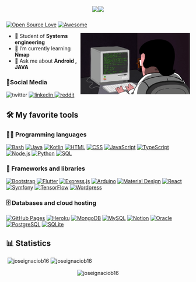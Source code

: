 <h1 align="center">
  <a href="https://github.com/joseignaciob16"> <img src="https://readme-typing-svg.herokuapp.com?size=40&color=58B741&center=verdadero&vCenter=verdadero&width=500&height=55&lines=Hi%2C+I'm+Jose+Ignacio!"><img src="https://media.giphy.com/media/hvRJCLFzcasrR4ia7z/giphy.gif" width="70">
  </a>
</h1>

[![Open Source Love](https://badges.frapsoft.com/os/v2/open-source.svg?v=103)](#) 
[![Awesome](https://cdn.rawgit.com/sindresorhus/awesome/d7305f38d29fed78fa85652e3a63e154dd8e8829/media/badge.svg)](#)

<img align="right" alt="Coding" width="300" src="https://github.com/joseignaciob16/joseignaciob16/blob/main/GifProgramming.gif">

- 🔭 Student of **Systems engineering**
- 🌱 I’m currently learning **Nmap**
- 💬 Ask me about **Android , JAVA**


### 📱Social Media


<p>
 <a align="center"">
  <img src=https://img.shields.io/badge/twitter-%2300acee.svg?&style=for-the-badge&logo=twitter&logoColor=white alt=twitter style="margin-bottom: 2px;" />
 </a>

 <a href="https://linkedin.com/in/joseignaciob16" target="_blank">
  <img src=https://img.shields.io/badge/linkedin-%231E77B2.svg?&style=for-the-badge&logo=linkedin&logoColor=white alt=linkedin style="margin-bottom: 2px;" />
</a>
  
 <a href="https://www.reddit.com/r/joseignaciob16" target="_blank">
	<img src="https://img.shields.io/badge/reddit%20-%239146FF.svg?&style=for-the-badge&logo=Reddit&logoColor=white" alt="reddit" style="margin-bottom: 2px;" />
</a>

</p>

  
## 🛠️ My favorite tools

### 👨‍💻 Programming languages

<p>
<a href="https://github.com/topics/bash"><img alt="Bash" src="https://img.shields.io/badge/Bash-121011.svg?logo=gnu-bash&logoColor=white"></a>
<a href="https://github.com/topics/java"><img alt="Java" src="https://custom-icon-badges.herokuapp.com/badge/Java-007396.svg?logo=java&logoColor=white"></a>
<a href="https://github.com/topics/kotlin"><img alt="Kotlin" src="https://img.shields.io/badge/Kotlin-0095D5.svg?logo=Kotlin&logoColor=white"></a>
<a href="https://github.com/topics/html"><img alt="HTML" src="https://img.shields.io/badge/HTML-E34F26.svg?logo=html5&logoColor=white"></a>
<a href="https://github.com/topics/css"><img alt="CSS" src="https://img.shields.io/badge/CSS-1572B6.svg?logo=css3&logoColor=white"></a>
<a href="https://github.com/topics/javascript"><img alt="JavaScript" src="https://img.shields.io/badge/JavaScript-F7DF1E.svg?logo=javascript&logoColor=black"></a>
<a href="https://github.com/topics/typescript"><img alt="TypeScript" src="https://img.shields.io/badge/TypeScript-007ACC.svg?logo=typescript&logoColor=white"></a>
<a href="https://github.com/topics/nodejs"><img alt="Node.js" src="https://img.shields.io/badge/Node.js-43853D.svg?logo=node.js&logoColor=white"></a>
<a href="https://github.com/topics/python"><img alt="Python" src="https://img.shields.io/badge/Python-14354C.svg?logo=python&logoColor=white"></a>
<a href="https://github.com/topics/sql"><img alt="SQL" src="https://custom-icon-badges.herokuapp.com/badge/SQL-025E8C.svg?logo=database&logoColor=white"></a>
</p>

### 🧰 Frameworks and libraries

<p>
<a href="#"><img alt="Bootstrap" src="https://img.shields.io/badge/Bootstrap-7952B3.svg?logo=bootstrap&logoColor=white"></a>
<a href="#"><img alt="Flutter" src="https://img.shields.io/badge/Flutter-02569B.svg?logo=flutter&logoColor=white"></a>
<a href="#"><img alt="Express.js" src="https://img.shields.io/badge/Express.js-404d59.svg?logo=express&logoColor=white"></a>
<a href="#"><img alt="Arduino" src="https://img.shields.io/badge/-Arduino-00979D?logo=Arduino&logoColor=white"></a>
<a href="#"><img alt="Material Design" src="https://img.shields.io/badge/Material%20Design-0081CB.svg?logo=material-design&logoColor=white"></a>   
<a href="#"><img alt="React" src="https://img.shields.io/badge/React-20232a.svg?logo=react&logoColor=%2361DAFB"></a>
<a href="#"><img alt="Symfony" src="https://img.shields.io/badge/Symfony-111111.svg?logo=symfony&logoColor=white"></a>
<a href="#"><img alt="TensorFlow" src="https://img.shields.io/badge/TensorFlow-FF6F00.svg?logo=TensorFlow&logoColor=white"></a>
<a href="#"><img alt="Wordpress" src="https://img.shields.io/badge/Wordpress-21759B?logo=wordpress&logoColor=white"></a>
</p>

### 🗄️ Databases and cloud hosting

<p>
<a href="#"><img alt="GitHub Pages" src="https://img.shields.io/badge/GitHub%20Pages-327FC7.svg?logo=github&logoColor=white"></a>
<a href="#"><img alt="Heroku" src="https://img.shields.io/badge/Heroku-430098.svg?logo=heroku&logoColor=white"></a>
<a href="#"><img alt="MongoDB" src ="https://img.shields.io/badge/MongoDB-4ea94b.svg?logo=mongodb&logoColor=white"></a>
<a href="#"><img alt="MySQL" src="https://img.shields.io/badge/MySQL-00f.svg?logo=mysql&logoColor=white"></a>
<a href="#"><img alt="Notion" src="https://img.shields.io/badge/Notion-010101.svg?logo=notion&logoColor=white"></a>
<a href="#"><img alt="Oracle" src ="https://img.shields.io/badge/Oracle-F00000.svg?logo=oracle&logoColor=white"></a>
<a href="#"><img alt="PostgreSQL" src ="https://img.shields.io/badge/PostgreSQL-316192.svg?logo=postgresql&logoColor=white"></a>
<a href="#"><img alt="SQLite" src ="https://img.shields.io/badge/SQLite-07405e.svg?logo=sqlite&logoColor=white"></a>
</p>


## 📊 Statistics

<p>&nbsp;<img align="center" src="https://github-readme-stats.vercel.app/api?username=joseignaciob16&show_icons=true&locale=en&theme=tokyonight" alt="joseignaciob16" />       <img align="center" src="https://github-readme-streak-stats.herokuapp.com/?user=joseignaciob16&&theme=tokyonight" alt="joseignaciob16" /></p>

<p align="center"><img align="center" src="https://github-readme-stats.vercel.app/api/top-langs?username=rishavchanda&show_icons=true&locale=en&layout=compact&theme=tokyonight" alt="joseignaciob16" /></p>

